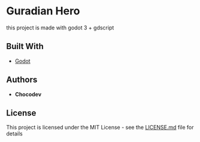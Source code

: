 # Guradian Hero

this project is made with godot 3 + gdscript

## Built With

* [Godot](https://godotengine.org/)


## Authors

* **Chocodev**


## License

This project is licensed under the MIT License - see the [LICENSE.md](LICENSE.md) file for details
